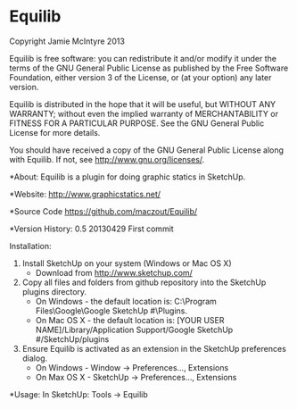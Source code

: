 Equilib
=======

Copyright Jamie McIntyre 2013

Equilib is free software: you can redistribute it and/or modify
it under the terms of the GNU General Public License as published by
the Free Software Foundation, either version 3 of the License, or
(at your option) any later version.

Equilib is distributed in the hope that it will be useful,
but WITHOUT ANY WARRANTY; without even the implied warranty of
MERCHANTABILITY or FITNESS FOR A PARTICULAR PURPOSE.  See the
GNU General Public License for more details.

You should have received a copy of the GNU General Public License
along with Equilib.  If not, see <http://www.gnu.org/licenses/>.



*About:
Equilib is a plugin for doing graphic statics in SketchUp.  

*Website:
http://www.graphicstatics.net/

*Source Code
https://github.com/maczout/Equilib/

*Version History:
0.5     20130429 First commit

Installation:
1. Install SketchUp on your system (Windows or Mac OS X)
	* Download from http://www.sketchup.com/
2. Copy all files and folders from github repository into the SketchUp plugins directory.
	* On Windows - the default location is: C:\Program Files\Google\Google SketchUp #\Plugins.
	* On Mac OS X - the default location is: [YOUR USER NAME]/Library/Application Support/Google SketchUp #/SketchUp/plugins
3. Ensure Equilib is activated as an extension in the SketchUp preferences dialog.
	* On Windows - Window -> Preferences..., Extensions
	* On Max OS X - SketchUp -> Preferences..., Extensions

*Usage:
In SketchUp: Tools -> Equilib
